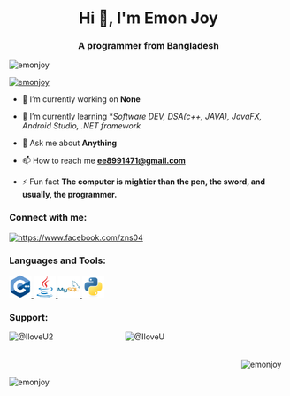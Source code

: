 <h1 align="center">Hi 👋, I'm Emon Joy</h1>
<h3 align="center">A programmer from Bangladesh</h3>

<p align="left"> <img src="https://komarev.com/ghpvc/?username=emonjoy&label=Profile%20views&color=0e75b6&style=flat" alt="emonjoy" /> </p>

<p align="left"> <a href="https://github.com/ryo-ma/github-profile-trophy"><img src="https://github-profile-trophy.vercel.app/?username=emonjoy" alt="emonjoy" /></a> </p>

- 🔭 I’m currently working on **None**

- 🌱 I’m currently learning **Software DEV, DSA(c++, JAVA), JavaFX, Android Studio, .NET framework*

- 💬 Ask me about **Anything**

- 📫 How to reach me **ee8991471@gmail.com**

- ⚡ Fun fact **The computer is mightier than the pen, the sword, and usually, the programmer.**

<h3 align="left">Connect with me:</h3>
<p align="left">
<a href="https://www.facebook.com/znS04" target="blank"><img align="center" src="https://raw.githubusercontent.com/rahuldkjain/github-profile-readme-generator/master/src/images/icons/Social/facebook.svg" alt="https://www.facebook.com/zns04" height="30" width="40" /></a>
</p>

<h3 align="left">Languages and Tools:</h3>
<p align="left"> <a href="https://www.w3schools.com/cpp/" target="_blank" rel="noreferrer"> <img src="https://raw.githubusercontent.com/devicons/devicon/master/icons/cplusplus/cplusplus-original.svg" alt="cplusplus" width="40" height="40"/> </a> <a href="https://www.java.com" target="_blank" rel="noreferrer"> <img src="https://raw.githubusercontent.com/devicons/devicon/master/icons/java/java-original.svg" alt="java" width="40" height="40"/> </a> <a href="https://www.mysql.com/" target="_blank" rel="noreferrer"> <img src="https://raw.githubusercontent.com/devicons/devicon/master/icons/mysql/mysql-original-wordmark.svg" alt="mysql" width="40" height="40"/> </a> <a href="https://www.python.org" target="_blank" rel="noreferrer"> <img src="https://raw.githubusercontent.com/devicons/devicon/master/icons/python/python-original.svg" alt="python" width="40" height="40"/> </a> </p>

<h3 align="left">Support:</h3>
<p><a href="https://www.buymeacoffee.com/@IloveU2"> <img align="left" src="https://cdn.buymeacoffee.com/buttons/v2/default-yellow.png" height="50" width="210" alt="@IloveU2" /></a><a href="https://ko-fi.com/@IloveU"> <img align="left" src="https://cdn.ko-fi.com/cdn/kofi3.png?v=3" height="50" width="210" alt="@IloveU" /></a></p><br><br>

<p><img align="center" src="https://github-readme-stats.vercel.app/api/top-langs?username=emonjoy&show_icons=true&locale=en&layout=compact" alt="emonjoy" /></p>

<p><img align="center" src="https://github-readme-streak-stats.herokuapp.com/?user=emonjoy&" alt="emonjoy" /></p>
